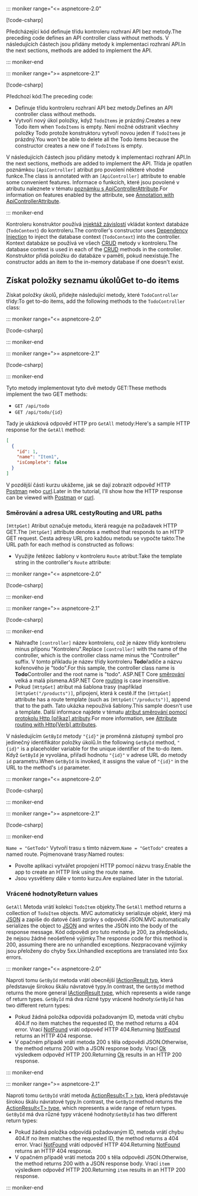::: moniker range="<= aspnetcore-2.0"

[!code-csharp[](../../tutorials/first-web-api/samples/2.0/TodoApi/Controllers/TodoController2.cs?name=snippet_todo1)]

<span data-ttu-id="22e1d-101">Předcházející kód definuje třídu kontroleru rozhraní API bez metody.</span><span class="sxs-lookup"><span data-stu-id="22e1d-101">The preceding code defines an API controller class without methods.</span></span> <span data-ttu-id="22e1d-102">V následujících částech jsou přidány metody k implementaci rozhraní API.</span><span class="sxs-lookup"><span data-stu-id="22e1d-102">In the next sections, methods are added to implement the API.</span></span>

::: moniker-end

::: moniker range=">= aspnetcore-2.1"

[!code-csharp[](../../tutorials/first-web-api/samples/2.1/TodoApi/Controllers/TodoController2.cs?name=snippet_todo1)]

<span data-ttu-id="22e1d-103">Předchozí kód:</span><span class="sxs-lookup"><span data-stu-id="22e1d-103">The preceding code:</span></span>

* <span data-ttu-id="22e1d-104">Definuje třídu kontroleru rozhraní API bez metody.</span><span class="sxs-lookup"><span data-stu-id="22e1d-104">Defines an API controller class without methods.</span></span>
* <span data-ttu-id="22e1d-105">Vytvoří nový úkol položky, když `TodoItems` je prázdný.</span><span class="sxs-lookup"><span data-stu-id="22e1d-105">Creates a new Todo item when `TodoItems` is empty.</span></span> <span data-ttu-id="22e1d-106">Není možné odstranit všechny položky Todo protože konstruktoru vytvoří novou jeden if `TodoItems` je prázdný.</span><span class="sxs-lookup"><span data-stu-id="22e1d-106">You won't be able to delete all the Todo items because the constructor creates a new one if `TodoItems` is empty.</span></span>

<span data-ttu-id="22e1d-107">V následujících částech jsou přidány metody k implementaci rozhraní API.</span><span class="sxs-lookup"><span data-stu-id="22e1d-107">In the next sections, methods are added to implement the API.</span></span> <span data-ttu-id="22e1d-108">Třída je opatřen poznámkou `[ApiController]` atribut pro povolení některé vhodné funkce.</span><span class="sxs-lookup"><span data-stu-id="22e1d-108">The class is annotated with an `[ApiController]` attribute to enable some convenient features.</span></span> <span data-ttu-id="22e1d-109">Informace o funkcích, které jsou povolené v atributu naleznete v tématu [poznámku s ApiControllerAttribute](xref:web-api/index#annotation-with-apicontrollerattribute).</span><span class="sxs-lookup"><span data-stu-id="22e1d-109">For information on features enabled by the attribute, see [Annotation with ApiControllerAttribute](xref:web-api/index#annotation-with-apicontrollerattribute).</span></span>

::: moniker-end

<span data-ttu-id="22e1d-110">Kontroleru konstruktor používá [injektáž závislostí](xref:fundamentals/dependency-injection) vkládat kontext databáze (`TodoContext`) do kontroleru.</span><span class="sxs-lookup"><span data-stu-id="22e1d-110">The controller's constructor uses [Dependency Injection](xref:fundamentals/dependency-injection) to inject the database context (`TodoContext`) into the controller.</span></span> <span data-ttu-id="22e1d-111">Kontext databáze se používá ve všech [CRUD](https://wikipedia.org/wiki/Create,_read,_update_and_delete) metody v kontroleru.</span><span class="sxs-lookup"><span data-stu-id="22e1d-111">The database context is used in each of the [CRUD](https://wikipedia.org/wiki/Create,_read,_update_and_delete) methods in the controller.</span></span> <span data-ttu-id="22e1d-112">Konstruktor přidá položku do databáze v paměti, pokud neexistuje.</span><span class="sxs-lookup"><span data-stu-id="22e1d-112">The constructor adds an item to the in-memory database if one doesn't exist.</span></span>

## <a name="get-to-do-items"></a><span data-ttu-id="22e1d-113">Získat položky seznamu úkolů</span><span class="sxs-lookup"><span data-stu-id="22e1d-113">Get to-do items</span></span>

<span data-ttu-id="22e1d-114">Získat položky úkolů, přidejte následující metody, které `TodoController` třídy:</span><span class="sxs-lookup"><span data-stu-id="22e1d-114">To get to-do items, add the following methods to the `TodoController` class:</span></span>

::: moniker range="<= aspnetcore-2.0"

[!code-csharp[](../../tutorials/first-web-api/samples/2.0/TodoApi/Controllers/TodoController.cs?name=snippet_GetAll)]

::: moniker-end

::: moniker range=">= aspnetcore-2.1"

[!code-csharp[](../../tutorials/first-web-api/samples/2.1/TodoApi/Controllers/TodoController.cs?name=snippet_GetAll)]

::: moniker-end

<span data-ttu-id="22e1d-115">Tyto metody implementovat tyto dvě metody GET:</span><span class="sxs-lookup"><span data-stu-id="22e1d-115">These methods implement the two GET methods:</span></span>

* `GET /api/todo`
* `GET /api/todo/{id}`

<span data-ttu-id="22e1d-116">Tady je ukázková odpověď HTTP pro `GetAll` metody:</span><span class="sxs-lookup"><span data-stu-id="22e1d-116">Here's a sample HTTP response for the `GetAll` method:</span></span>

```json
[
  {
    "id": 1,
    "name": "Item1",
    "isComplete": false
  }
]
```

<span data-ttu-id="22e1d-117">V pozdější části kurzu ukážeme, jak se dají zobrazit odpověď HTTP [Postman](https://www.getpostman.com/) nebo [curl](https://curl.haxx.se/docs/manpage.html).</span><span class="sxs-lookup"><span data-stu-id="22e1d-117">Later in the tutorial, I'll show how the HTTP response can be viewed with [Postman](https://www.getpostman.com/) or [curl](https://curl.haxx.se/docs/manpage.html).</span></span>

### <a name="routing-and-url-paths"></a><span data-ttu-id="22e1d-118">Směrování a adresa URL cesty</span><span class="sxs-lookup"><span data-stu-id="22e1d-118">Routing and URL paths</span></span>

<span data-ttu-id="22e1d-119">`[HttpGet]` Atribut označuje metodu, která reaguje na požadavek HTTP GET.</span><span class="sxs-lookup"><span data-stu-id="22e1d-119">The `[HttpGet]` attribute denotes a method that responds to an HTTP GET request.</span></span> <span data-ttu-id="22e1d-120">Cesta adresy URL pro každou metodu se vypočte takto:</span><span class="sxs-lookup"><span data-stu-id="22e1d-120">The URL path for each method is constructed as follows:</span></span>

* <span data-ttu-id="22e1d-121">Využijte řetězec šablony v kontroleru `Route` atribut:</span><span class="sxs-lookup"><span data-stu-id="22e1d-121">Take the template string in the controller's `Route` attribute:</span></span>

::: moniker range="<= aspnetcore-2.0"

[!code-csharp[](../../tutorials/first-web-api/samples/2.0/TodoApi/Controllers/TodoController.cs?name=TodoController&highlight=3)]

::: moniker-end

::: moniker range=">= aspnetcore-2.1"

[!code-csharp[](../../tutorials/first-web-api/samples/2.1/TodoApi/Controllers/TodoController.cs?name=TodoController&highlight=3)]

::: moniker-end

* <span data-ttu-id="22e1d-122">Nahraďte `[controller]` název kontroleru, což je název třídy kontroleru minus příponu "Kontroleru".</span><span class="sxs-lookup"><span data-stu-id="22e1d-122">Replace `[controller]` with the name of the controller, which is the controller class name minus the "Controller" suffix.</span></span> <span data-ttu-id="22e1d-123">V tomto příkladu je název třídy kontroleru **Todo**řadiče a názvu kořenového je "todo".</span><span class="sxs-lookup"><span data-stu-id="22e1d-123">For this sample, the controller class name is **Todo**Controller and the root name is "todo".</span></span> <span data-ttu-id="22e1d-124">ASP.NET Core [směrování](xref:mvc/controllers/routing) velká a malá písmena.</span><span class="sxs-lookup"><span data-stu-id="22e1d-124">ASP.NET Core [routing](xref:mvc/controllers/routing) is case insensitive.</span></span>
* <span data-ttu-id="22e1d-125">Pokud `[HttpGet]` atribut má šablona trasy (například `[HttpGet("/products")]`, připojení, která k cestě.</span><span class="sxs-lookup"><span data-stu-id="22e1d-125">If the `[HttpGet]` attribute has a route template (such as `[HttpGet("/products")]`, append that to the path.</span></span> <span data-ttu-id="22e1d-126">Tato ukázka nepoužívá šablony.</span><span class="sxs-lookup"><span data-stu-id="22e1d-126">This sample doesn't use a template.</span></span> <span data-ttu-id="22e1d-127">Další informace najdete v tématu [atribut směrování pomocí protokolu Http [příkaz] atributy](xref:mvc/controllers/routing#attribute-routing-with-httpverb-attributes).</span><span class="sxs-lookup"><span data-stu-id="22e1d-127">For more information, see [Attribute routing with Http[Verb] attributes](xref:mvc/controllers/routing#attribute-routing-with-httpverb-attributes).</span></span>

<span data-ttu-id="22e1d-128">V následujícím `GetById` metody `"{id}"` je proměnná zástupný symbol pro jedinečný identifikátor položky úkolů.</span><span class="sxs-lookup"><span data-stu-id="22e1d-128">In the following `GetById` method, `"{id}"` is a placeholder variable for the unique identifier of the to-do item.</span></span> <span data-ttu-id="22e1d-129">Když `GetById` je vyvolána, přiřadí hodnotu `"{id}"` v adrese URL do metody `id` parametru.</span><span class="sxs-lookup"><span data-stu-id="22e1d-129">When `GetById` is invoked, it assigns the value of `"{id}"` in the URL to the method's `id` parameter.</span></span>

::: moniker range="<= aspnetcore-2.0"

[!code-csharp[](../../tutorials/first-web-api/samples/2.0/TodoApi/Controllers/TodoController.cs?name=snippet_GetByID&highlight=1-2)]

::: moniker-end

::: moniker range=">= aspnetcore-2.1"

[!code-csharp[](../../tutorials/first-web-api/samples/2.1/TodoApi/Controllers/TodoController.cs?name=snippet_GetByID&highlight=1-2)]

::: moniker-end

<span data-ttu-id="22e1d-130">`Name = "GetTodo"` Vytvoří trasu s tímto názvem.</span><span class="sxs-lookup"><span data-stu-id="22e1d-130">`Name = "GetTodo"` creates a named route.</span></span> <span data-ttu-id="22e1d-131">Pojmenované trasy:</span><span class="sxs-lookup"><span data-stu-id="22e1d-131">Named routes:</span></span>

* <span data-ttu-id="22e1d-132">Povolte aplikaci vytvářet propojení HTTP pomocí názvu trasy.</span><span class="sxs-lookup"><span data-stu-id="22e1d-132">Enable the app to create an HTTP link using the route name.</span></span>
* <span data-ttu-id="22e1d-133">Jsou vysvětleny dále v tomto kurzu.</span><span class="sxs-lookup"><span data-stu-id="22e1d-133">Are explained later in the tutorial.</span></span>

### <a name="return-values"></a><span data-ttu-id="22e1d-134">Vrácené hodnoty</span><span class="sxs-lookup"><span data-stu-id="22e1d-134">Return values</span></span>

<span data-ttu-id="22e1d-135">`GetAll` Metoda vrátí kolekci `TodoItem` objekty.</span><span class="sxs-lookup"><span data-stu-id="22e1d-135">The `GetAll` method returns a collection of `TodoItem` objects.</span></span> <span data-ttu-id="22e1d-136">MVC automaticky serializuje objekt, který má [JSON](https://www.json.org/) a zapíše do datové části zprávy s odpovědí JSON.</span><span class="sxs-lookup"><span data-stu-id="22e1d-136">MVC automatically serializes the object to [JSON](https://www.json.org/) and writes the JSON into the body of the response message.</span></span> <span data-ttu-id="22e1d-137">Kód odpovědi pro tuto metodu je 200, za předpokladu, že nejsou žádné neošetřené výjimky.</span><span class="sxs-lookup"><span data-stu-id="22e1d-137">The response code for this method is 200, assuming there are no unhandled exceptions.</span></span> <span data-ttu-id="22e1d-138">Nezpracované výjimky jsou přeloženy do chyby 5xx.</span><span class="sxs-lookup"><span data-stu-id="22e1d-138">Unhandled exceptions are translated into 5xx errors.</span></span>

::: moniker range="<= aspnetcore-2.0"

<span data-ttu-id="22e1d-139">Naproti tomu `GetById` metoda vrátí obecnější [IActionResult typ](xref:web-api/action-return-types#iactionresult-type), která představuje širokou škálu návratové typy.</span><span class="sxs-lookup"><span data-stu-id="22e1d-139">In contrast, the `GetById` method returns the more general [IActionResult type](xref:web-api/action-return-types#iactionresult-type), which represents a wide range of return types.</span></span> <span data-ttu-id="22e1d-140">`GetById` má dva různé typy vrácené hodnoty:</span><span class="sxs-lookup"><span data-stu-id="22e1d-140">`GetById` has two different return types:</span></span>

* <span data-ttu-id="22e1d-141">Pokud žádná položka odpovídá požadovaným ID, metoda vrátí chybu 404.</span><span class="sxs-lookup"><span data-stu-id="22e1d-141">If no item matches the requested ID, the method returns a 404 error.</span></span> <span data-ttu-id="22e1d-142">Vrací [NotFound](/dotnet/api/microsoft.aspnetcore.mvc.controllerbase.notfound) vrátí odpověď HTTP 404.</span><span class="sxs-lookup"><span data-stu-id="22e1d-142">Returning [NotFound](/dotnet/api/microsoft.aspnetcore.mvc.controllerbase.notfound) returns an HTTP 404 response.</span></span>
* <span data-ttu-id="22e1d-143">V opačném případě vrátí metoda 200 s těla odpovědi JSON.</span><span class="sxs-lookup"><span data-stu-id="22e1d-143">Otherwise, the method returns 200 with a JSON response body.</span></span> <span data-ttu-id="22e1d-144">Vrací [Ok](/dotnet/api/microsoft.aspnetcore.mvc.controllerbase.ok) výsledkem odpověď HTTP 200.</span><span class="sxs-lookup"><span data-stu-id="22e1d-144">Returning [Ok](/dotnet/api/microsoft.aspnetcore.mvc.controllerbase.ok) results in an HTTP 200 response.</span></span>

::: moniker-end

::: moniker range=">= aspnetcore-2.1"

<span data-ttu-id="22e1d-145">Naproti tomu `GetById` vrátí metoda [ActionResult\<T > typ](xref:web-api/action-return-types#actionresultt-type), která představuje širokou škálu návratové typy.</span><span class="sxs-lookup"><span data-stu-id="22e1d-145">In contrast, the `GetById` method returns the [ActionResult\<T> type](xref:web-api/action-return-types#actionresultt-type), which represents a wide range of return types.</span></span> <span data-ttu-id="22e1d-146">`GetById` má dva různé typy vrácené hodnoty:</span><span class="sxs-lookup"><span data-stu-id="22e1d-146">`GetById` has two different return types:</span></span>

* <span data-ttu-id="22e1d-147">Pokud žádná položka odpovídá požadovaným ID, metoda vrátí chybu 404.</span><span class="sxs-lookup"><span data-stu-id="22e1d-147">If no item matches the requested ID, the method returns a 404 error.</span></span> <span data-ttu-id="22e1d-148">Vrací [NotFound](/dotnet/api/microsoft.aspnetcore.mvc.controllerbase.notfound) vrátí odpověď HTTP 404.</span><span class="sxs-lookup"><span data-stu-id="22e1d-148">Returning [NotFound](/dotnet/api/microsoft.aspnetcore.mvc.controllerbase.notfound) returns an HTTP 404 response.</span></span>
* <span data-ttu-id="22e1d-149">V opačném případě vrátí metoda 200 s těla odpovědi JSON.</span><span class="sxs-lookup"><span data-stu-id="22e1d-149">Otherwise, the method returns 200 with a JSON response body.</span></span> <span data-ttu-id="22e1d-150">Vrací `item` výsledkem odpověď HTTP 200.</span><span class="sxs-lookup"><span data-stu-id="22e1d-150">Returning `item` results in an HTTP 200 response.</span></span>

::: moniker-end
